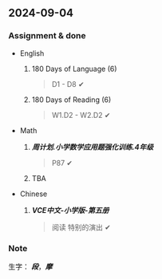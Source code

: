 ## 2024-09-04

### Assignment & done

- English
  1. 180 Days of Language (6)
     > D1 - D8 ✔
  2. 180 Days of Reading (6)
     > W1.D2 - W2.D2 ✔

- Math
  1. _**周计划.小学数学应用题强化训练.4年级**_
     > P87 ✔
  2. TBA

- Chinese
  1. _**VCE中文-小学版-第五册**_
     > 阅读 特别的演出 ✔

### Note

生字： _**段**_，_**摩**_
